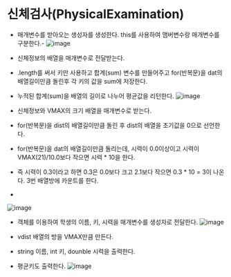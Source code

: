 # 신체검사(PhysicalExamination)
- 매개변수를 받아오는 생성자를 생성한다. this를 사용하여 맴버변수랑 매개변수를 구분한다.- 
![image](https://user-images.githubusercontent.com/122009563/225800958-90f0adde-ed3c-46ef-a6db-4f0712241f8a.png)

- 신체정보의 배열을 매개변수로 전달받는다.
- .length를 써서 키만 사용하고 합계(sum) 변수를 만들어주고 for(반복문)을 dat의배열길이만큼 돌린후 각 키의 값을 sum에 저장한다. 
- 누적된 합계(sum)을 배열의 길이로 나누어 평균값을 리턴한다. 
![image](https://user-images.githubusercontent.com/122009563/225798822-542a7cae-64e7-46b5-a845-f0be6d4568c7.png)

- 신체정보와 VMAX의 크기 배열을 매개변수로 받는다.
- for(반복문)을 dist의 배열길이만큼 돌린 후 dist의 배열을 초기값을 0으로 선언한다.

- for(반복문)을 dat의 배열길이만큼 돌리는데, 시력이 0.0이상이고 시력이 VMAX(21)/10.0보다 작으면 시력 * 10을 한다.
- 즉 시력이 0.3이라고 하면 0.3은 0.0보다 크고 2.1보다 작으면 0.3 * 10 = 3이 나온다. 3번 배열방에 카운트를 한다.
- 
![image](https://user-images.githubusercontent.com/122009563/225800248-34810e02-dae6-4d5b-9fe4-072622e535e0.png)

- 객체를 이용하여 학생의 이름, 키, 시력을 매개변수를 생성자로 전달한다.
![image](https://user-images.githubusercontent.com/122009563/225800999-45c3f615-a9c9-4726-b145-49c6323cdee2.png)

- vdist 배열의 방을 VMAX만큼 만든다.
- string 이름, int 키, dounble 시력을 출력한다.
- 평균키도 출력한다.
![image](https://user-images.githubusercontent.com/122009563/225806609-664dd760-74d8-468c-a443-56044134367c.png)
